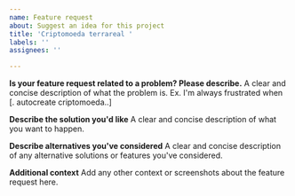 ```yaml
---
name: Feature request
about: Suggest an idea for this project
title: 'Criptomoeda terrareal '
labels: ''
assignees: ''

---
```


**Is your feature request related to a problem? Please describe.**
A clear and concise description of what the problem is. Ex. I'm always frustrated when [. autocreate criptomoeda..]

**Describe the solution you'd like**
A clear and concise description of what you want to happen.

**Describe alternatives you've considered**
A clear and concise description of any alternative solutions or features you've considered.

**Additional context**
Add any other context or screenshots about the feature request here.
